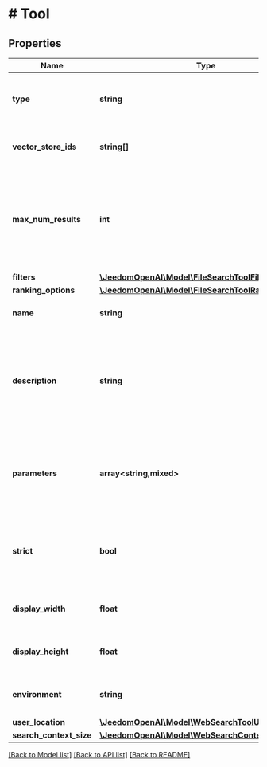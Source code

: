 # # Tool

## Properties

Name | Type | Description | Notes
------------ | ------------- | ------------- | -------------
**type** | **string** | The type of the file search tool. Always &#x60;file_search&#x60;. |
**vector_store_ids** | **string[]** | The IDs of the vector stores to search. |
**max_num_results** | **int** | The maximum number of results to return. This number should be between 1  and 50 inclusive. | [optional]
**filters** | [**\JeedomOpenAI\Model\FileSearchToolFilters**](FileSearchToolFilters.md) |  | [optional]
**ranking_options** | [**\JeedomOpenAI\Model\FileSearchToolRankingOptions**](FileSearchToolRankingOptions.md) |  | [optional]
**name** | **string** | The name of the function to call. |
**description** | **string** | A description of the function. Used by the model to determine whether or not to call the function. | [optional]
**parameters** | **array<string,mixed>** | A JSON schema object describing the parameters of the function. |
**strict** | **bool** | Whether to enforce strict parameter validation. Default &#x60;true&#x60;. |
**display_width** | **float** | The width of the computer display. |
**display_height** | **float** | The height of the computer display. |
**environment** | **string** | The type of computer environment to control. |
**user_location** | [**\JeedomOpenAI\Model\WebSearchToolUserLocation**](WebSearchToolUserLocation.md) |  | [optional]
**search_context_size** | [**\JeedomOpenAI\Model\WebSearchContextSize**](WebSearchContextSize.md) |  | [optional]

[[Back to Model list]](../../README.md#models) [[Back to API list]](../../README.md#endpoints) [[Back to README]](../../README.md)
